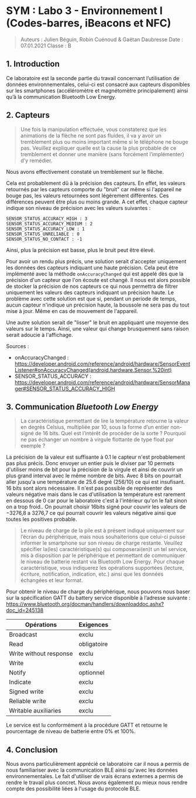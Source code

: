 # SYM : Labo 3 - Environnement I (Codes-barres, iBeacons et NFC)

> Auteurs : Julien Béguin, Robin Cuénoud & Gaëtan Daubresse
> Date : 07.01.2021
> Classe : B

## 1. Introduction

Ce laboratoire est la seconde partie du travail concernant l’utilisation de données environnementales, celui-ci est consacré aux capteurs disponibles sur les smartphones (accéléromètre et magnétomètre principalement) ainsi qu’à la communication Bluetooth Low Energy.

## 2. Capteurs

> Une fois la manipulation effectuée, vous constaterez que les animations de la flèche ne sont pas fluides, il va y avoir un tremblement plus ou moins important même si le téléphone ne bouge pas. Veuillez expliquer quelle est la cause la plus probable de ce tremblement et donner une manière (sans forcément l’implémenter) d’y remédier.

Nous avons effectivement constaté un tremblement sur le flèche. 

Cela est probablement dû à la précision des capteurs. En effet, les valeurs retournés par les capteurs comporte du "bruit" car même si l'appareil ne bouge pas, les valeurs retournées sont légèrement différentes. Ces différences peuvent être plus ou moins grande. A cet effet, chaque capteur indique son niveau de précision avec les valeurs suivantes :

```
SENSOR_STATUS_ACCURACY_HIGH : 3
SENSOR_STATUS_ACCURACY_MEDIUM : 2
SENSOR_STATUS_ACCURACY_LOW : 1
SENSOR_STATUS_UNRELIABLE : 0
SENSOR_STATUS_NO_CONTACT : -1
```

Ainsi, plus la précision est basse, plus le bruit peut être élevé.

Pour avoir un rendu plus précis, une solution serait d'accepter uniquement les données des capteurs indiquant une haute précision. Cela peut être implémenté avec la méthode `onAccuracyChanged` qui est appelé dès que la précision d'un capteur que l'on écoute est changé. Il nous est alors possible de stocker la précision de nos capteurs ce qui nous permettra de filtrer uniquement les valeurs des capteurs indiquant un précision haute. Le problème avec cette solution est que si, pendant un periode de temps, aucun capteur n'indique un précision haute, la boussole ne sera pas du tout mise à jour. Même en cas de mouvement de l'appareil.

Une autre solution serait de "lisser" le bruit en appliquant une moyenne des valeurs sur le temps. Ainsi, une valeur qui change brusquement sans raison serait adoucie à l'affichage. 



Sources :

- onAccuracyChanged : https://developer.android.com/reference/android/hardware/SensorEventListener#onAccuracyChanged(android.hardware.Sensor,%20int)
- SENSOR_STATUS_ACCURACY : https://developer.android.com/reference/android/hardware/SensorManager#SENSOR_STATUS_ACCURACY_HIGH



## 3. Communication *Bluetooth Low Energy*

> La caractéristique permettant de lire la température retourne la valeur en degrés Celsius, multipliée par 10, sous la forme d’un entier non-signé de 16 bits. Quel est l’intérêt de procéder de la sorte ? Pourquoi ne pas échanger un nombre à virgule flottante de type float par exemple ?

La précision de la valeur est suffisante à 0.1 le capteur n'est probablement pas plus précis. Donc envoyer un entier puis le diviser par 10 permets d'utiliser moins de bit pour la précision de la virgule et ainsi de couvrir un plus grand interval avec le même nombre de bits. 
Avec 8 bits on pourrait aller jusqu'a une température de 25.6 degré (256/10) ce qui est insufisant. 16 bits sont alors nécessaire. Il n'est pas possible de représenter des valeurs négative mais dans le cas d'utilisation la température est rarement en dessous de 0 car pour le laboratoire c'est à l'intérieur qu'on le fait sinon on a trop froid.. On pourrait choisir 16bits signé pour couvrir les valeurs de −3276,8 a 3276,7 ce qui pourrait couvrir les valeurs négative ainsi que toutes les positives probable. 


> Le niveau de charge de la pile est à présent indiqué uniquement sur l’écran du périphérique, mais nous souhaiterions que celui-ci puisse informer le smartphone sur son niveau de charge restante. Veuillez spécifier la(les) caractéristique(s) qui composerai(en)t un tel service, mis à disposition par le périphérique et permettant de communiquer le niveau de batterie restant via Bluetooth Low Energy. Pour chaque caractéristique, vous indiquerez les opérations supportées (lecture, écriture, notification, indication, etc.) ainsi que les données échangées et leur format.

Pour obtenir le niveau de charge du périphérique, nous pouvons nous baser sur la spécification GATT du battery service disponible à l’adresse suivante :  https://www.bluetooth.org/docman/handlers/downloaddoc.ashx?doc_id=245138

| Opérations             | Exigences   |
| ---------------------- | ----------- |
| Broadcast              | exclu       |
| Read                   | obligatoire |
| Write without response | exclu       |
| Write                  | exclu       |
| Notify                 | optionnel   |
| Indicate               | exclu       |
| Signed write           | exclu       |
| Reliable write         | exclu       |
| Writable auxiliaries   | exclu       |

Le service est lu conformément à la procédure GATT et retourne le pourcentage de niveau de batterie entre 0% et 100%. 


## 4. Conclusion

Nous avons particulièrement apprécié ce laboratoire car il nous a permis de nous familiariser avec la communication BLE ainsi qu'avec les données environnementales. Le fait d'utiliser de vrais écrans externes a permis de rendre le travail plus concret. Nous avons également pu mieux nous rendre compte des possibilité liées à l'usage du protocole BLE. 
